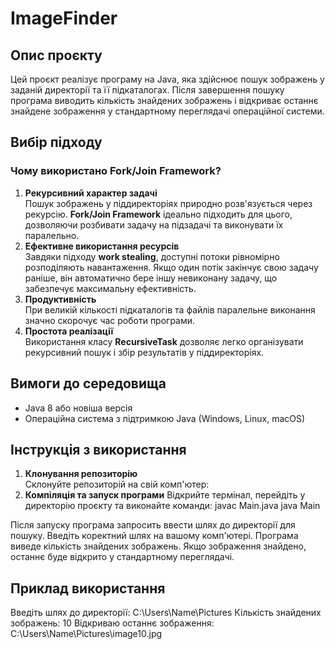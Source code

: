 # ImageFinder
## Опис проєкту
Цей проєкт реалізує програму на Java, яка здійснює пошук зображень у заданій директорії та її підкаталогах. Після завершення пошуку програма виводить кількість знайдених зображень і відкриває останнє знайдене зображення у стандартному переглядачі операційної системи.

## Вибір підходу
### Чому використано Fork/Join Framework?
1. **Рекурсивний характер задачі**  
   Пошук зображень у піддиректоріях природно розв'язується через рекурсію. **Fork/Join Framework** ідеально підходить для цього, дозволяючи розбивати задачу на підзадачі та виконувати їх паралельно.
2. **Ефективне використання ресурсів**  
   Завдяки підходу **work stealing**, доступні потоки рівномірно розподіляють навантаження. Якщо один потік закінчує свою задачу раніше, він автоматично бере іншу невиконану задачу, що забезпечує максимальну ефективність.
3. **Продуктивність**  
   При великій кількості підкаталогів та файлів паралельне виконання значно скорочує час роботи програми.
4. **Простота реалізації**  
   Використання класу **RecursiveTask** дозволяє легко організувати рекурсивний пошук і збір результатів у піддиректоріях.

## Вимоги до середовища
- Java 8 або новіша версія
- Операційна система з підтримкою Java (Windows, Linux, macOS)

## Інструкція з використання
1. **Клонування репозиторію**  
   Склонуйте репозиторій на свій комп'ютер:
2. **Компіляція та запуск програми**
Відкрийте термінал, перейдіть у директорію проєкту та виконайте команди:
javac Main.java
java Main

Після запуску програма запросить ввести шлях до директорії для пошуку. Введіть коректний шлях на вашому комп'ютері.
Програма виведе кількість знайдених зображень.
Якщо зображення знайдено, останнє буде відкрито у стандартному переглядачі.

## Приклад використання
Введіть шлях до директорії:
C:\Users\Name\Pictures
Кількість знайдених зображень: 10
Відкриваю останнє зображення: C:\Users\Name\Pictures\image10.jpg

